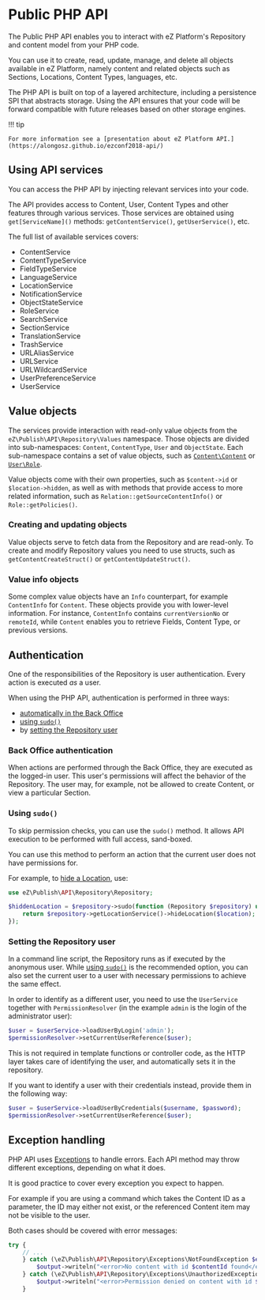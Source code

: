 # Public PHP API

The Public PHP API enables you to interact with eZ Platform's Repository and content model from your PHP code.

You can use it to create, read, update, manage, and delete all objects available in eZ Platform, namely 
content and related objects such as Sections, Locations, Content Types, languages, etc.

The PHP API is built on top of a layered architecture, including a persistence SPI that abstracts storage.
Using the API ensures that your code will be forward compatible with future releases based on other storage engines.

!!! tip

    For more information see a [presentation about eZ Platform API.](https://alongosz.github.io/ezconf2018-api/)

## Using API services

You can access the PHP API by injecting relevant services into your code.

The API provides access to Content, User, Content Types and other features through various services.
Those services are obtained using `get[ServiceName]()` methods: `getContentService()`, `getUserService()`, etc.

The full list of available services covers:

- ContentService
- ContentTypeService
- FieldTypeService
- LanguageService
- LocationService
- NotificationService
- ObjectStateService
- RoleService
- SearchService
- SectionService
- TranslationService
- TrashService
- URLAliasService
- URLService
- URLWildcardService
- UserPreferenceService
- UserService

## Value objects

The services provide interaction with read-only value objects from the `eZ\Publish\API\Repository\Values` namespace.
Those objects are divided into sub-namespaces: `Content`, `ContentType`, `User` and `ObjectState`.
Each sub-namespace contains a set of value objects,
such as [`Content\Content`](https://github.com/ezsystems/ezpublish-kernel/blob/v7.5.3/eZ/Publish/API/Repository/Values/Content/Content.php)
or [`User\Role`](https://github.com/ezsystems/ezpublish-kernel/blob/v7.5.3/eZ/Publish/API/Repository/Values/User/Role.php).

Value objects come with their own properties, such as `$content->id` or `$location->hidden`,
as well as with methods that provide access to more related information,
such as `Relation::getSourceContentInfo()` or `Role::getPolicies()`.

### Creating and updating objects

Value objects serve to fetch data from the Repository and are read-only.
To create and modify Repository values you need to use structs, such as `getContentCreateStruct()` or `getContentUpdateStruct()`.

### Value info objects

Some complex value objects have an `Info` counterpart, for example `ContentInfo` for `Content`.
These objects provide you with lower-level information.
For instance, `ContentInfo` contains `currentVersionNo` or `remoteId`,
while `Content` enables you to retrieve Fields, Content Type, or previous versions.

## Authentication

One of the responsibilities of the Repository is user authentication. Every action is executed *as* a user.

When using the PHP API, authentication is performed in three ways:
- [automatically in the Back Office](#back-office-authentication)
- [using `sudo()`](#using-sudo)
- by [setting the Repository user](#setting-the-repository-user)

### Back Office authentication

When actions are performed through the Back Office, they are executed as the logged-in user.
This user's permissions will affect the behavior of the Repository.
The user may, for example, not be allowed to create Content, or view a particular Section.

### Using `sudo()`

To skip permission checks, you can use the `sudo()` method.
It allows API execution to be performed with full access, sand-boxed.

You can use this method to perform an action that the current user does not have permissions for.

For example, to [hide a Location](public_php_api_locations.md#hideunhide-location), use:

``` php
use eZ\Publish\API\Repository\Repository;

$hiddenLocation = $repository->sudo(function (Repository $repository) use ($location) {
    return $repository->getLocationService()->hideLocation($location);
});
```

### Setting the Repository user

In a command line script, the Repository runs as if executed by the anonymous user.
While [using `sudo()`](#using-sudo) is the recommended option,
you can also set the current user to a user with necessary permissions to achieve the same effect.

In order to identify as a different user, you need to use the `UserService` together with `PermissionResolver`
(in the example `admin` is the login of the administrator user):

``` php
$user = $userService->loadUserByLogin('admin');
$permissionResolver->setCurrentUserReference($user);
```

This is not required in template functions or controller code,
as the HTTP layer takes care of identifying the user, and automatically sets it in the repository.

If you want to identify a user with their credentials instead, provide them in the following way:

``` php
$user = $userService->loadUserByCredentials($username, $password);
$permissionResolver->setCurrentUserReference($user);
```

## Exception handling

PHP API uses [Exceptions](http://php.net/exceptions) to handle errors.
Each API method may throw different exceptions, depending on what it does.

It is good practice to cover every exception you expect to happen.

For example if you are using a command which takes the Content ID as a parameter,
the ID may either not exist, or the referenced Content item may not be visible to the user.

Both cases should be covered with error messages:

``` php
try {
    // ...
    } catch (\eZ\Publish\API\Repository\Exceptions\NotFoundException $e) {
        $output->writeln("<error>No content with id $contentId found</error>");
    } catch (\eZ\Publish\API\Repository\Exceptions\UnauthorizedException $e) {
        $output->writeln("<error>Permission denied on content with id $contentId</error>");
    }
```
